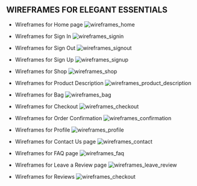## WIREFRAMES FOR ELEGANT ESSENTIALS

- Wireframes for Home page
![wireframes_home](documentation/wireframes/wf_home.png)

- Wireframes for Sign In 
![wireframes_signin](documentation/wireframes/wf_signin.png)

- Wireframes for Sign Out
![wireframes_signout](documentation/wireframes/wf_signout.png)

- Wireframes for Sign Up
![wireframes_signup](documentation/wireframes/wf_signup.png)

- Wireframes for Shop
![wireframes_shop](documentation/wireframes/wf_shop.png)

- Wireframes for Product Description
![wireframes_product_description](documentation/wireframes/wf_product_description.png)

- Wireframes for Bag
![wireframes_bag](documentation/wireframes/wf_bag.png)

- Wireframes for Checkout
![wireframes_checkout](documentation/wireframes/wf_checkout.png)

- Wireframes for Order Confirmation
![wireframes_confirmation](documentation/wireframes/wf_order_confirm.png)

- Wireframes for Profile
![wireframes_profile](documentation/wireframes/wf_profile.png)

- Wireframes for Contact Us page
![wireframes_contact](documentation/wireframes/wf_contact.png)

- Wireframes for FAQ page
![wireframes_faq](documentation/wireframes/wf_faq.png)

- Wireframes for Leave a Review page
![wireframes_leave_review](documentation/wireframes/wf_leave_review.png)

- Wireframes for Reviews
![wireframes_checkout](documentation/wireframes/wf_reviews.png)